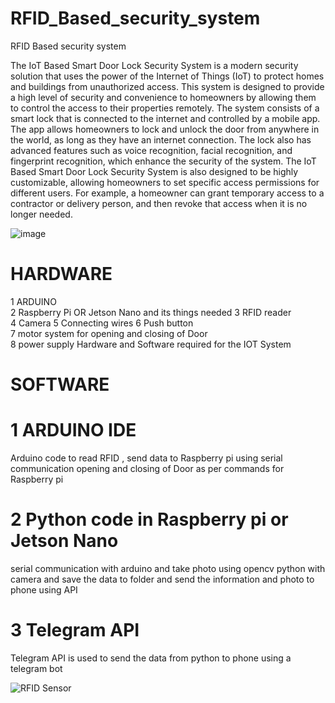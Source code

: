 # RFID_Based_security_system

RFID Based security system

The IoT Based Smart Door Lock Security System is a modern security solution that uses the 
power of the Internet of Things (IoT) to protect homes and buildings from unauthorized access. 
This system is designed to provide a high level of security and convenience to homeowners by 
allowing them to control the access to their properties remotely.
The system consists of a smart lock that is connected to the internet and controlled by a mobile 
app. The app allows homeowners to lock and unlock the door from anywhere in the world, as 
long as they have an internet connection. The lock also has advanced features such as voice 
recognition, facial recognition, and fingerprint recognition, which enhance the security of the 
system.
The IoT Based Smart Door Lock Security System is also designed to be highly customizable, 
allowing homeowners to set specific access permissions for different users. For example, a 
homeowner can grant temporary access to a contractor or delivery person, and then revoke that 
access when it is no longer needed.

![image](https://github.com/Melvinsajith/RFID_Based_security_system/assets/75600365/caed1b5e-f44b-403d-8f4c-7c24d01b96ca)

# HARDWARE 

1 ARDUINO  
2 Raspberry Pi OR Jetson Nano and its things needed 3 RFID reader  
4 Camera 
5 Connecting wires 
6 Push button  
7 motor system for opening and closing of Door  
8 power supply 
Hardware and Software required for the IOT System  

# SOFTWARE 

# 1 ARDUINO IDE 
Arduino code to read RFID , send data to Raspberry pi using serial  communication opening and closing of Door as per commands for Raspberry pi  
# 2 Python code in Raspberry pi or Jetson Nano 
 serial communication with arduino and take photo using opencv python with  camera and save the data to folder and send the information and photo to phone  using API  
# 3 Telegram API  
 Telegram API is used to send the data from python to phone using a telegram  bot 

 ![RFID Sensor](https://github.com/Melvinsajith/RFID_Based_security_system/assets/75600365/b6b22533-862f-4977-b16f-96edf7facf6d)

